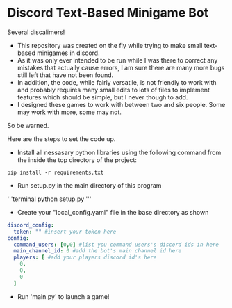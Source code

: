 # Discord Text-Based Minigame Bot

Several discalimers!

- This repository was created on the fly while trying to make small text-based minigames in discord.
- As it was only ever intended to be run while I was there to correct any mistakes that actually cause errors, I am sure there are many more bugs still left that have not been found.
- In addition, the code, while fairly versatile, is not friendly to work with and probably requires many small edits to lots of files to implement features which should be simple, but I never though to add.
- I designed these games to work with between two and six people. Some may work with more, some may not.

So be warned.

Here are the steps to set the code up.

- Install all nessasary python libraries using the following command from the inside the top directory of the project:

```console
pip install -r requirements.txt
```

- Run setup.py in the main directory of this program

'''terminal
python setup.py
'''

- Create your "local_config.yaml" file in the base directory as shown

``` yaml
discord_config:
  token: "" #insert your token here
config:
  command_users: [0,0] #list you command users's discord ids in here
  main_channel_id: 0 #add the bot's main channel id here
  players: [ #add your players discord id's here
    0,
    0,
    0
  ]
```

- Run 'main.py' to launch a game!
